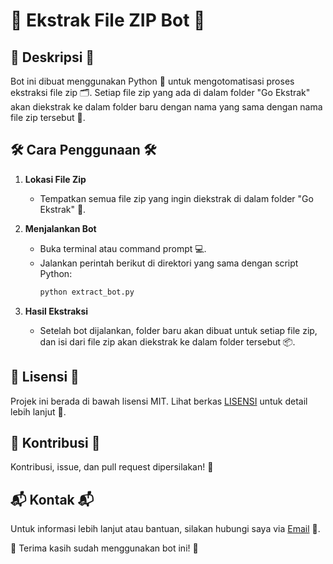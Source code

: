 # 📂 Ekstrak File ZIP Bot 🤖

## 🌟 Deskripsi 🌟
Bot ini dibuat menggunakan Python 🐍 untuk mengotomatisasi proses ekstraksi file zip 🗂️. Setiap file zip yang ada di dalam folder "Go Ekstrak" akan diekstrak ke dalam folder baru dengan nama yang sama dengan nama file zip tersebut 🚀.

## 🛠️ Cara Penggunaan 🛠️

1. **Lokasi File Zip**
   - Tempatkan semua file zip yang ingin diekstrak di dalam folder "Go Ekstrak" 📍.

2. **Menjalankan Bot**
   - Buka terminal atau command prompt 💻.
   - Jalankan perintah berikut di direktori yang sama dengan script Python:
     ```sh
     python extract_bot.py
     ```

3. **Hasil Ekstraksi**
   - Setelah bot dijalankan, folder baru akan dibuat untuk setiap file zip, dan isi dari file zip akan diekstrak ke dalam folder tersebut 📦.

## 📄 Lisensi 📄
Projek ini berada di bawah lisensi MIT. Lihat berkas [LISENSI](LISENSI) untuk detail lebih lanjut 📜.

## 🤝 Kontribusi 🤝
Kontribusi, issue, dan pull request dipersilakan! 🙏

## 📬 Kontak 📬
Untuk informasi lebih lanjut atau bantuan, silakan hubungi saya via [Email](mailto:contoh@email.com) 💌.

🎉 Terima kasih sudah menggunakan bot ini! 🎉

